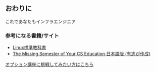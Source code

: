 ## おわりに
これであなたもインフラエンジニア

### 参考になる書籍/サイト
- [Linux標準教科書](https://linuc.org/textbooks/linux/)
- [The Missing Semester of Your CS Education 日本語版 (有志が作成)](https://missing-semester-jp.github.io/)

[オプション講座に挑戦してみたい方はこちら](README.md)
